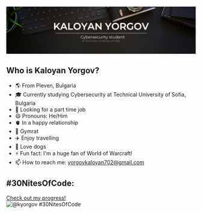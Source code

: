 ![Banner](banner.png)

## Who is Kaloyan Yorgov?
- 🌎 From Pleven, Bulgaria
- 🎓 Currently studying Cybersecurity at Technical University of Sofia, Bulgaria
- 💼 Looking for a part time job
- 😄 Pronouns: He/Him
- 🫀 In a happy relationship
- 💪 Gymrat
- ✈️ Enjoy travelling
- 🐶 Love dogs
- ⚡ Fun fact: I'm a huge fan of World of Warcraft!
- 📫 How to reach me: [yorgovkaloyan702@gmail.com](yorgovkaloyan702@gmail.com)

## #30NitesOfCode:
  [Check out my progress!](https://www.codedex.io/@kyorgov/30-nites-of-code)  
  ![@kyorgov #30NitesOfCode](https://www.codedex.io/api/petStatus?user=kyorgov)
